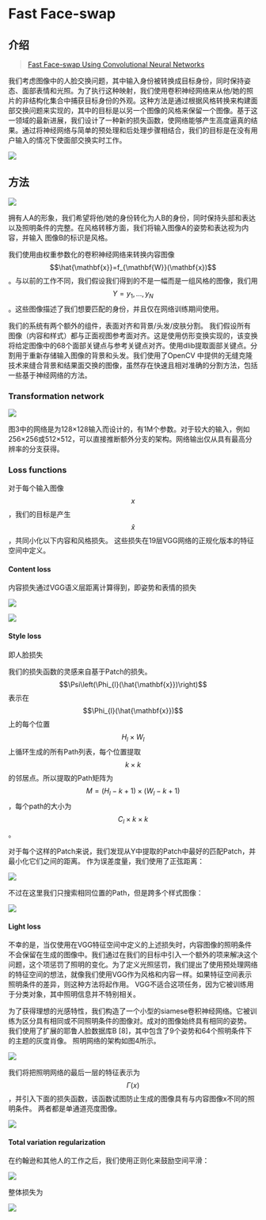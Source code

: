 # Fast Face-swap

## 介绍

> [Fast Face-swap Using Convolutional Neural Networks](https://arxiv.org/abs/1611.09577)

我们考虑图像中的人脸交换问题，其中输入身份被转换成目标身份，同时保持姿态、面部表情和光照。为了执行这种映射，我们使用卷积神经网络来从他/她的照片的非结构化集合中捕获目标身份的外观。这种方法是通过根据风格转换来构建面部交换问题来实现的，其中的目标是以另一个图像的风格来保留一个图像。基于这一领域的最新进展，我们设计了一种新的损失函数，使网络能够产生高度逼真的结果。通过将神经网络与简单的预处理和后处理步骤相结合，我们的目标是在没有用户输入的情况下使面部交换实时工作。

![](../../.gitbook/assets/image%20%2856%29.png)

## 方法

![](../../.gitbook/assets/image%20%28131%29.png)

拥有人A的形象，我们希望将他/她的身份转化为人B的身份，同时保持头部和表达以及照明条件的完整。在风格转移方面，我们将输入图像A的姿势和表达视为内容，并输入 图像B的标识是风格。 

我们使用由权重参数化的卷积神经网络来转换内容图像 $$\hat{\mathbf{x}}=f_{\mathbf{W}}(\mathbf{x})$$ 。与以前的工作不同，我们假设我们得到的不是一幅而是一组风格的图像，我们用 $$Y={y_1, ..., y_N}$$ 。这些图像描述了我们想要匹配的身份，并且仅在网络训练期间使用。

我们的系统有两个额外的组件，表面对齐和背景/头发/皮肤分割。 我们假设所有图像（内容和样式）都与正面视图参考面对齐。这是使用仿形变换实现的，该变换将给定图像中的68个面部关键点与参考关键点对齐。使用dlib提取面部关键点。分割用于重新存储输入图像的背景和头发。我们使用了OpenCV 中提供的无缝克隆技术来缝合背景和结果面交换的图像，虽然存在快速且相对准确的分割方法，包括一些基于神经网络的方法。

### Transformation network

![](../../.gitbook/assets/image%20%2835%29.png)

图3中的网络是为128×128输入而设计的，有1M个参数。对于较大的输入，例如256×256或512×512，可以直接推断额外分支的架构。网络输出仅从具有最高分辨率的分支获得。

### Loss functions

对于每个输入图像 $$x$$ ，我们的目标是产生 $$\widehat{x}$$ ，共同小化以下内容和风格损失。 这些损失在19层VGG网络的正规化版本的特征空间中定义。

#### Content loss

内容损失通过VGG语义层距离计算得到，即姿势和表情的损失

![](../../.gitbook/assets/image%20%2813%29.png)

![](../../.gitbook/assets/image%20%28218%29.png)

#### Style loss

即人脸损失

我们的损失函数的灵感来自基于Patch的损失。 $$\Psi\left(\Phi_{l}(\hat{\mathbf{x}})\right)$$ 表示在 $$\Phi_{l}(\hat{\mathbf{x}})$$ 上的每个位置$$H_{l} \times W_{l}$$ 上循环生成的所有Path列表，每个位置提取 $$k \times k$$ 的邻居点。所以提取的Path矩阵为 $$M=\left(H_{l}-k+1\right) \times\left(W_{l}-k+1\right)$$ ，每个path的大小为 $$C_{l} \times k \times k$$ 。

对于每个这样的Patch来说，我们发现从Y中提取的Patch中最好的匹配Patch，并最小化它们之间的距离。 作为误差度量，我们使用了正弦距离：

![](../../.gitbook/assets/image%20%28196%29.png)

不过在这里我们只搜索相同位置的Path，但是跨多个样式图像：

![](../../.gitbook/assets/image%20%28106%29.png)

#### Light loss

不幸的是，当仅使用在VGG特征空间中定义的上述损失时，内容图像的照明条件不会保留在生成的图像中。我们通过在我们的目标中引入一个额外的项来解决这个问题，这个项惩罚了照明的变化。为了定义光照惩罚，我们提出了使用预处理网络的特征空间的想法，就像我们使用VGG作为风格和内容一样。如果特征空间表示照明条件的差异，则这种方法将起作用。 VGG不适合这项任务，因为它被训练用于分类对象，其中照明信息并不特别相关。

为了获得理想的光感特性，我们构造了一个小型的siamese卷积神经网络。它被训练为区分具有相同或不同照明条件的图像对。成对的图像始终具有相同的姿势。 我们使用了扩展的耶鲁人脸数据库B \[8\]，其中包含了9个姿势和64个照明条件下的主题的灰度肖像。 照明网络的架构如图4所示。

![](../../.gitbook/assets/image%20%28157%29.png)

我们将把照明网络的最后一层的特征表示为 $$Γ(x)$$ ，并引入下面的损失函数，该函数试图防止生成的图像具有与内容图像x不同的照明条件。 两者都是单通道亮度图像。

![](../../.gitbook/assets/image%20%28188%29.png)

#### Total variation regularization

在约翰逊和其他人的工作之后，我们使用正则化来鼓励空间平滑：

![](../../.gitbook/assets/image%20%28239%29.png)

整体损失为

![](../../.gitbook/assets/image%20%2823%29.png)



